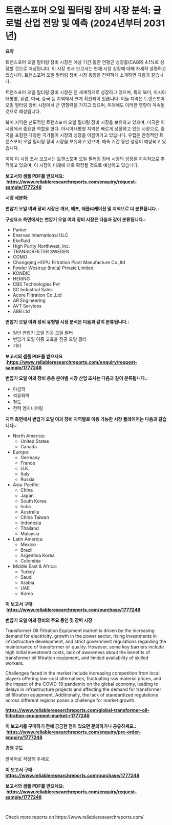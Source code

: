 <p><h1>트랜스포머 오일 필터링 장비 시장 분석: 글로벌 산업 전망 및 예측 (2024년부터 2031년)</h1></p><p><strong>요약</strong></p>
<p><p>트랜스포머 오일 필터링 장비 시장은 예상 기간 동안 연평균 성장률(CAGR) 4.1%로 성장할 것으로 예상됩니다. 이 시장 조사 보고서는 현재 시장 상황에 대해 자세히 설명하고 있습니다. 트랜스포머 오일 필터링 장비 시장 동향을 간략하게 소개하면 다음과 같습니다.</p><p>트랜스포머 오일 필터링 장비 시장은 전 세계적으로 성장하고 있으며, 특히 북미, 아시아태평양, 유럽, 미국, 중국 등 지역에서 크게 확산되어 있습니다. 이들 지역은 트랜스포머 오일 필터링 장비 시장에서 큰 영향력을 가지고 있으며, 미래에도 이러한 영향이 계속될 것으로 예상됩니다.</p><p>북미 지역은 선도적인 트랜스포머 오일 필터링 장비 시장을 보유하고 있으며, 미국은 이 시장에서 중요한 역할을 한다. 아시아태평양 지역은 빠르게 성장하고 있는 시장으로, 중국을 포함한 다양한 국가들이 시장의 성장을 이끌어가고 있습니다. 유럽은 안정적인 트랜스포머 오일 필터링 장비 시장을 보유하고 있으며, 예측 기간 동안 성장이 예상되고 있습니다.</p><p>이제 이 시장 조사 보고서는 트랜스포머 오일 필터링 장비 시장의 성장을 지속적으로 추적하고 있으며, 이 시장이 미래에 더욱 확장될 것으로 예상하고 있습니다.</p></p>
<p><strong>보고서의 샘플 PDF를 받으세요: &nbsp;<a href="https://www.reliableresearchreports.com/enquiry/request-sample/1777248">https://www.reliableresearchreports.com/enquiry/request-sample/1777248</a></strong></p>
<p><strong>시장 세분화:</strong></p>
<p><strong> 변압기 오일 여과 장비 시장은 개요, 배포, 애플리케이션 및 지역으로 더 분류됩니다. :</strong></p>
<p><strong>구성요소 측면에서는 변압기 오일 여과 장비 시장은 다음과 같이 분류됩니다.:</strong></p>
<p><ul><li>Parker</li><li>Enervac International ULC</li><li>Ekofluid</li><li>High Purity Northwest, Inc.</li><li>TRANSORFILTER SWEDEN</li><li>COMO</li><li>Chongqing HOPU Filtration Plant Manufacture Co.,ltd</li><li>Fowler Westrup (India) Private Limited</li><li>KONDIC</li><li>HERING</li><li>CBS Technologies Pvt</li><li>SC Industrial Sales</li><li>Acore Filtration Co.,Ltd</li><li>AR Engineering</li><li>AVT Services</li><li>ABB Ltd</li></ul></p>
<p><strong> 변압기 오일 여과 장비 유형별 시장 분석은 다음과 같이 분류됩니다.:</strong></p>
<p><ul><li>일반 변압기 오일 진공 오일 필터</li><li>변압기 오일 이중 고효율 진공 오일 필터</li><li>기타</li></ul></p>
<p><strong>보고서의 샘플 PDF를 받으세요 :<a href="https://www.reliableresearchreports.com/enquiry/request-sample/1777248">https://www.reliableresearchreports.com/enquiry/request-sample/1777248</a></strong></p>
<p><strong> 변압기 오일 여과 장비 응용 분야별 시장 산업 조사는 다음과 같이 분류됩니다.:</strong></p>
<p><ul><li>야금학</li><li>석유화학</li><li>철도</li><li>전력 엔지니어링</li></ul></p>
<p><strong>지역 측면에서 변압기 오일 여과 장비 지역별로 이용 가능한 시장 플레이어는 다음과 같습니다.:</strong></p>
<p><ul>
    <li>
        North America:
        <ul>
            <li>United States</li>
            <li>Canada</li>
        </ul>
    </li>
    <li>
        Europe:
        <ul>
            <li>Germany</li>
            <li>France</li>
            <li>U.K.</li>
            <li>Italy</li>
            <li>Russia</li>
        </ul>
    </li>
    <li>
        Asia-Pacific:
        <ul>
            <li>China</li>
            <li>Japan</li>
            <li>South Korea</li>
            <li>India</li>
            <li>Australia</li>
            <li>China Taiwan</li>
            <li>Indonesia</li>
            <li>Thailand</li>
            <li>Malaysia</li>
        </ul>
    </li>
    <li>
        Latin America:
        <ul>
            <li>Mexico</li>
            <li>Brazil</li>
            <li>Argentina Korea</li>
            <li>Colombia</li>
        </ul>
    </li>
    <li>
        Middle East & Africa:
        <ul>
            <li>Turkey</li>
            <li>Saudi</li>
            <li>Arabia</li>
            <li>UAE</li>
            <li>Korea</li>
        </ul>
    </li>
    </ul></p>
<p><strong>이 보고서 구매: &nbsp;<a href="https://www.reliableresearchreports.com/purchase/1777248">https://www.reliableresearchreports.com/purchase/1777248</a></strong></p>
<p><strong>변압기 오일 여과 장비의 주요 동인 및 장벽 시장</strong></p>
<p><p>Transformer Oil Filtration Equipment market is driven by the increasing demand for electricity, growth in the power sector, rising investments in infrastructure development, and strict government regulations regarding the maintenance of transformer oil quality. However, some key barriers include high initial investment costs, lack of awareness about the benefits of transformer oil filtration equipment, and limited availability of skilled workers.</p><p>Challenges faced in the market include increasing competition from local players offering low-cost alternatives, fluctuating raw material prices, and the impact of the COVID-19 pandemic on the global economy, leading to delays in infrastructure projects and affecting the demand for transformer oil filtration equipment. Additionally, the lack of standardized regulations across different regions poses a challenge for market growth.</p></p>
<p><strong><a href="https://www.reliableresearchreports.com/global-transformer-oil-filtration-equipment-market-r1777248">https://www.reliableresearchreports.com/global-transformer-oil-filtration-equipment-market-r1777248</a></strong></p>
<p><strong>이 보고서를 구매하기 전에 궁금한 점이 있으면 문의하거나 공유하세요.: &nbsp;<a href="https://www.reliableresearchreports.com/enquiry/pre-order-enquiry/1777248">https://www.reliableresearchreports.com/enquiry/pre-order-enquiry/1777248</a></strong></p>
<p><strong>경쟁 구도</strong></p>
<p><p>한국어로 작성해 주세요.</p></p>
<p><strong>이 보고서 구매: &nbsp; <a href="https://www.reliableresearchreports.com/purchase/1777248">https://www.reliableresearchreports.com/purchase/1777248</a></strong></p>
<p><strong>보고서의 샘플 PDF를 받으세요: &nbsp;<a href="https://www.reliableresearchreports.com/enquiry/request-sample/1777248">https://www.reliableresearchreports.com/enquiry/request-sample/1777248</a></strong><strong></strong></p>
<p>&nbsp;</p>
<p>Check more reports on https://www.reliableresearchreports.com/</p>